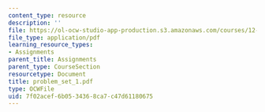 ```yaml
---
content_type: resource
description: ''
file: https://ol-ocw-studio-app-production.s3.amazonaws.com/courses/12-524-mechanical-properties-of-rocks-fall-2005/7f02acef6b0534368ca7c47d61180675_problem_set_1.pdf
file_type: application/pdf
learning_resource_types:
- Assignments
parent_title: Assignments
parent_type: CourseSection
resourcetype: Document
title: problem_set_1.pdf
type: OCWFile
uid: 7f02acef-6b05-3436-8ca7-c47d61180675
---
```


